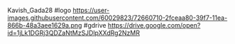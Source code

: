 Kavish_Gada28 
#logo
https://user-images.githubusercontent.com/60029823/72660710-2fceaa80-39f7-11ea-866b-48a3aee1629a.png
#gdrive
https://drive.google.com/open?id=1jLk1DGRj3QDZaNtMzSJDlpXXdRg2NzMR

